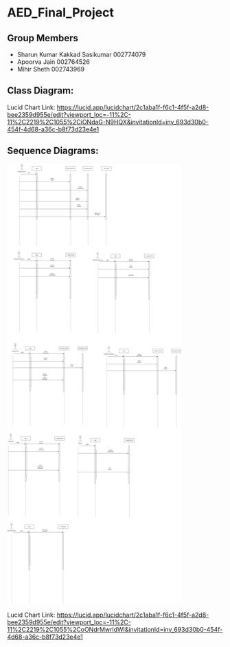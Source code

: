 # AED_Final_Project

## Group Members

- Sharun Kumar Kakkad Sasikumar	002774079
- Apoorva Jain	            	002764526
- Mihir Sheth		                002743969


## Class Diagram:

Lucid Chart Link: https://lucid.app/lucidchart/2c1aba1f-f6c1-4f5f-a2d8-bee2359d955e/edit?viewport_loc=-11%2C-11%2C2219%2C1055%2CiONdaG-N9HQX&invitationId=inv_693d30b0-454f-4d68-a36c-b8f73d23e4e1

## Sequence Diagrams:

![image](sequence.png)

Lucid Chart Link: https://lucid.app/lucidchart/2c1aba1f-f6c1-4f5f-a2d8-bee2359d955e/edit?viewport_loc=-11%2C-11%2C2219%2C1055%2CoONdrMwrldWl&invitationId=inv_693d30b0-454f-4d68-a36c-b8f73d23e4e1

